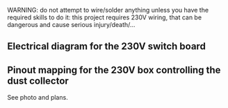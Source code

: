 

WARNING: do not attempt to wire/solder anything unless you have the required skills to do it: this project
requires 230V wiring, that can be dangerous and cause serious injury/death/...

## Electrical diagram for the 230V switch board
<This diagram will be drawn very soon>

## Pinout mapping for the 230V box controlling the dust collector
See photo and plans.
